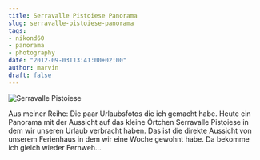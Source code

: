 ```yaml
---
title: Serravalle Pistoiese Panorama
slug: serravalle-pistoiese-panorama
tags:
- nikond60
- panorama
- photography
date: "2012-09-03T13:41:00+02:00"
author: marvin
draft: false
---
```

![Serravalle Pistoiese](/images/7920500522_3f6598f37c_b.jpg)

Aus meiner Reihe: Die paar Urlaubsfotos die ich gemacht habe. Heute ein
Panorama mit der Aussicht auf das kleine Örtchen Serravalle Pistoiese in
dem wir unseren Urlaub verbracht haben. Das ist die direkte Aussicht von
unserem Ferienhaus in dem wir eine Woche gewohnt habe. Da bekomme ich
gleich wieder Fernweh...